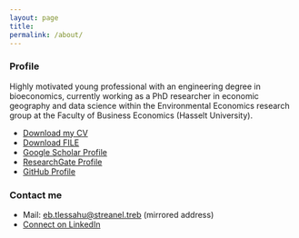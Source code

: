 ```yaml
---
layout: page
title:
permalink: /about/
---
```


### Profile

Highly motivated young professional with an engineering degree in bioeconomics, currently working as a PhD researcher in economic geography and data science within the Environmental Economics research group at the Faculty of Business Economics (Hasselt University). 

* <a href="/files/cv_Bert Lenaerts.pdf" download="cv_Bert Lenaerts.pdf">Download my CV</a>
* <a id="raw-url" href="https://raw.githubusercontent.com/bertlenaerts/bertlenaerts.github.io/master/files/cv_Bert Lenaerts.pdf">Download FILE</a>
* [Google Scholar Profile](https://scholar.google.be/citations?user=RP4y7_8AAAAJ&hl=nl)  
* [ResearchGate Profile](https://www.researchgate.net/profile/Bert_Lenaerts/publications)  
* [GitHub Profile](https://github.com/BertLenaerts)

### Contact me

* Mail: [eb.tlessahu@streanel.treb](mailto:eb.tlessahu@streanel.treb) (mirrored address)
* [Connect on LinkedIn](https://www.linkedin.com/in/bertlenaerts) 

